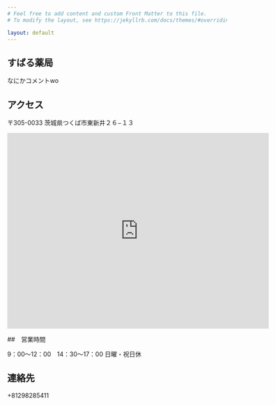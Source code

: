 ```yaml
---
# Feel free to add content and custom Front Matter to this file.
# To modify the layout, see https://jekyllrb.com/docs/themes/#overriding-theme-defaults

layout: default
---
```

## すばる薬局

なにかコメントwo

## アクセス

〒305-0033 茨城県つくば市東新井２６−１３

<iframe src="https://www.google.com/maps/embed?pb=!1m18!1m12!1m3!1d828144.6055919827!2d139.43039013227352!3d35.82595108912528!2m3!1f0!2f0!3f0!3m2!1i1024!2i768!4f13.1!3m3!1m2!1s0x0%3A0x9b347ce21f738c88!2z44GZ44Gw44KL6Jas5bGA!5e0!3m2!1sja!2sjp!4v1626834658638!5m2!1sja!2sjp" width="600" height="450" style="border:0;" allowfullscreen="" loading="lazy"></iframe>





##　営業時間

9：00～12：00　14：30～17：00
日曜・祝日休

## 連絡先

+81298285411
